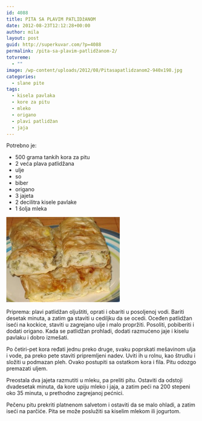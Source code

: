 ```yaml
---
id: 4088
title: PITA SA PLAVIM PATLIDžANOM
date: 2012-08-23T12:12:28+00:00
author: mila
layout: post
guid: http://superkuvar.com/?p=4088
permalink: /pita-sa-plavim-patlidžanom-2/
totvreme:
  - ""
image: /wp-content/uploads/2012/08/Pitasapatlidzanom2-940x198.jpg
categories:
  - slane pite
tags:
  - kisela pavlaka
  - kore za pitu
  - mleko
  - origano
  - plavi patlidžan
  - jaja
---
```

Potrebno je:

  * 500 grama tankih kora za pitu
  * 2 veća plava patlidžana
  * ulje
  * so
  * biber
  * origano
  * 3 jajeta
  * 2 decilitra kisele pavlake
  * 1 šolja mleka

<img class="alignnone size-medium wp-image-4089" title="Pitasapatlidzanom" src="/wp-content/uploads/2012/08/Pitasapatlidzanom2-300x225.jpg" alt="" width="300" height="225" /> 

Priprema: plavi patlidžan oljuštiti, oprati i obariti u posoljenoj vodi. Bariti desetak minuta, a zatim ga staviti u cediljku da se ocedi. Oceđen patlidžan iseći na kockice, staviti u zagrejano ulje i malo propržiti. Posoliti, pobiberiti i dodati origano. Kada se patlidžan prohladi, dodati razmućeno jaje i kiselu pavlaku i dobro izmešati.

Po četiri-pet kora ređati jednu preko druge, svaku poprskati mešavinom ulja i vode, pa preko pete staviti pripremljeni nadev. Uviti ih u rolnu, kao štrudlu i složiti u podmazan pleh. Ovako postupiti sa ostatkom kora i fila. Pitu odozgo premazati uljem.

Preostala dva jajeta razmutiti u mleku, pa preliti pitu. Ostaviti da odstoji dvadesetak minuta, da kore upiju mleko i jaja, a zatim peći na 200 stepeni oko 35 minuta, u prethodno zagrejanoj pećnici.

Pečenu pitu prekriti platnenom salvetom i ostaviti da se malo ohladi, a zatim iseći na parčiće. Pita se može poslužiti sa kiselim mlekom ili jogurtom.

&nbsp;